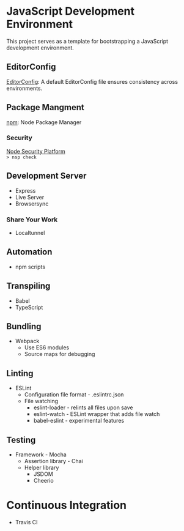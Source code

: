 # JavaScript Development Environment
This project serves as a template for bootstrapping a JavaScript development environment.

## EditorConfig
[EditorConfig](https://www.editorconfig.org): A default EditorConfig file ensures consistency across environments.

## Package Mangment
[npm](https://www.npmjs.com/): Node Package Manager

### Security
[Node Security Platform](https://nodesecurity.io/)  
`> nsp check`

## Development Server
* Express
* Live Server
* Browsersync

### Share Your Work
* Localtunnel

## Automation
* npm scripts

## Transpiling
* Babel
* TypeScript

## Bundling
* Webpack
  * Use ES6 modules
  * Source maps for debugging

## Linting
* ESLint
  * Configuration file format - .eslintrc.json
  * File watching
    * eslint-loader - relints all files upon save
    * eslint-watch - ESLint wrapper that adds file watch
    * babel-eslint - experimental features

## Testing
* Framework - Mocha
  * Assertion library - Chai
  * Helper library
    * JSDOM
    * Cheerio

# Continuous Integration
* Travis CI

